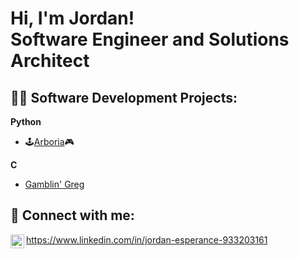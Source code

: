 <h1>Hi, I'm Jordan! <br/>Software Engineer and Solutions Architect</a> </h1>

<h2>👨‍💻 Software Development Projects:</h2>


<b>Python</b>
  - 🕹️[Arboria](https://github.com/JEsperance1/Arboria)</i>🎮
  
<b>C</b>
  - [Gamblin' Greg](https://github.com/JEsperance1/Gamblin-Greg)</i>




<h2> 🤳 Connect with me:</h2>

<img align="left" alt="JordanEsperance | LinkedIn" width="22px" src="https://cdn.jsdelivr.net/npm/simple-icons@v3/icons/linkedin.svg" /> https://www.linkedin.com/in/jordan-esperance-933203161  

<!--
**JEsperance/JEsperance1** is a ✨ _special_ ✨ repository because its `README.md` (this file) appears on your GitHub profile.

Here are some ideas to get you started:

- 🔭 I’m currently working on ...
- 🌱 I’m currently learning ...
- 👯 I’m looking to collaborate on ...
- 🤔 I’m looking for help with ...
- 💬 Ask me about ...
- 📫 How to reach me: ...
- 😄 Pronouns: ...
- ⚡ Fun fact: ...
-->
